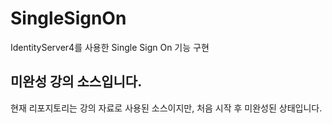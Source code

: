 # SingleSignOn

IdentityServer4를 사용한 Single Sign On 기능 구현


## 미완성 강의 소스입니다.

현재 리포지토리는 강의 자료로 사용된 소스이지만, 처음 시작 후 미완성된 상태입니다.


